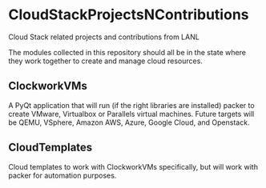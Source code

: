 # CloudStackProjectsNContributions
Cloud Stack related projects and contributions from LANL

The modules collected in this repository should all be in the state where they work together to create and manage cloud resources.

## ClockworkVMs
A PyQt application that will run (if the right libraries are installed) packer to create VMware, Virtualbox or Parallels virtual machines.  Future targets will be QEMU, VSphere, Amazon AWS, Azure, Google Cloud, and Openstack.

## CloudTemplates
Cloud templates to work with ClockworkVMs specifically, but will work with packer for automation purposes.



